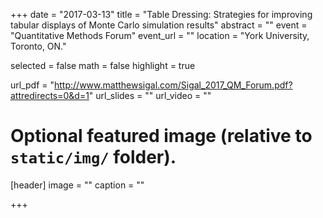 +++
date = "2017-03-13"
title = "Table Dressing: Strategies for improving tabular displays of Monte Carlo simulation results"
abstract = ""
event = "Quantitative Methods Forum"
event_url = ""
location = "York University, Toronto, ON."

selected = false
math = false
highlight = true

url_pdf = "http://www.matthewsigal.com/Sigal_2017_QM_Forum.pdf?attredirects=0&d=1"
url_slides = ""
url_video = ""

# Optional featured image (relative to `static/img/` folder).
[header]
image = ""
caption = ""

+++
